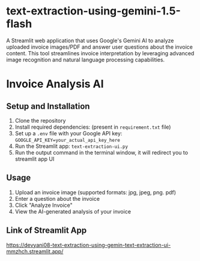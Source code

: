 # text-extraction-using-gemini-1.5-flash
 A Streamlit web application that uses Google's Gemini AI to analyze uploaded invoice images/PDF and answer user questions about the invoice content. This tool streamlines invoice interpretation by leveraging advanced image recognition and natural language processing capabilities.

 # Invoice Analysis AI

## Setup and Installation

1. Clone the repository
2. Install required dependencies: (present in `requirement.txt` file)
3. Set up a `.env` file with your Google API key: `GOOGLE_API_KEY=your_actual_api_key_here`
4. Run the Streamlit app: `text-extraction-ui.py`
5. Run the output command in the terminal window, it will redirect you to streamlit app UI

## Usage

1. Upload an invoice image (supported formats: jpg, jpeg, png. pdf)
2. Enter a question about the invoice
3. Click "Analyze Invoice"
4. View the AI-generated analysis of your invoice

## Link of Streamlit App
https://devyani08-text-extraction-using-gemin-text-extraction-ui-mmzhch.streamlit.app/
